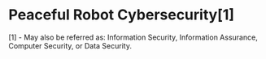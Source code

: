 Peaceful Robot Cybersecurity[1]
============================


[1] - May also be referred as: Information Security, Information Assurance, Computer Security, or Data Security.
